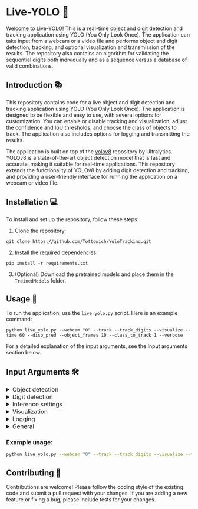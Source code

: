 # Live-YOLO 🚀
Welcome to Live-YOLO! This is a real-time object and digit detection and tracking application using YOLO (You Only Look Once). The application can take input from a webcam or a video file and performs object and digit detection, tracking, and optional visualization and transmission of the results. The repository also contains an algorithm for validating the sequential digits both individually and as a sequence versus a database of valid combinations.

## Introduction 📚
This repository contains code for a live object and digit detection and tracking application using YOLO (You Only Look Once). The application is designed to be flexible and easy to use, with several options for customization. You can enable or disable tracking and visualization, adjust the confidence and IoU thresholds, and choose the class of objects to track. The application also includes options for logging and transmitting the results.

The application is built on top of the [yolov8](https://github.com/ultralytics/ultralytics) repository by Ultralytics. YOLOv8 is a state-of-the-art object detection model that is fast and accurate, making it suitable for real-time applications. This repository extends the functionality of YOLOv8 by adding digit detection and tracking, and providing a user-friendly interface for running the application on a webcam or video file.

## Installation 💻
To install and set up the repository, follow these steps:
1. Clone the repository:
```
git clone https://github.com/Tottowich/YoloTracking.git
```
2. Install the required dependencies:
```
pip install -r requirements.txt
```
3. (Optional) Download the pretrained models and place them in the `TrainedModels` folder.

## Usage 🚀
To run the application, use the `live_yolo.py` script. Here is an example command:
```
python live_yolo.py --webcam "0" --track --track_digits --visualize --time 60 --disp_pred --object_frames 10 --class_to_track 1 --verbose
```
For a detailed explanation of the input arguments, see the Input arguments section below.

## Input Arguments 🛠️
<details style="font-size: 16px;">
<summary> Object detection </summary>
<br>

| Argument | Type | Default | Description | Example |
| --- | --- | --- | --- | --- |
|--weights|str|ROOT/'./TrainedModels/object/object.onnx'|Path to the object detection model's weights.|--weights ./path/to/weights.onnx|
|--data|str|ROOT/"./TrainedModels/Object/data.yaml"|Path to the dataset configuration file.|--data ./path/to/data.yaml|
|--max_det|int|1000|Maximum number of detections per image.|--max_det 500|
|--conf_thres|float|0.6|Confidence threshold for object detection.|--conf_thres 0.5|
|--iou_thres|float|0.1|Intersection over Union (IoU) threshold for NMS.|--iou_thres 0.2|
|--track|action: BooleanOptionalAction||Enable tracking.|--track|
|--imgsz/--img/--img-size|int/list[int]|448|Inference size (height and width) for the input image.|--imgsz 512/--img-size 640 480|

</br>
</details>

<details style="font-size: 16px;">
<summary> Digit detection </summary>
<br>

| Argument | Type | Default | Description | Example |
| --- | --- | --- | --- | --- |
|--track_digits|action: store_true||Enable digit tracking.|--track_digits|
|--digit_frames|int|3|Number of frames to track for digit certainty.|--digit_frames 5|
|--weights_digits|str|"./TrainedModels/digit/digit.onnx"|Path to the model for digit detection.|--weights_digits ./path/to/digit_model.onnx|
|--conf_digits|float|0.3|Confidence threshold for digit detection.|--conf_digits 0.5|
|--iou_digits|float|0.1|IoU threshold for digit detections.|--iou_digits 0.2|
|--ind_thresh|float|0.1|Individual threshold for digit sequences.|--ind_thresh 0.2|
|--seq_thresh|float|0.2|Sequence mean threshold for digit sequences.|--seq_thresh 0.3|
|--out_thresh|float|0.35|Output threshold for sequence mean history.|--out_thresh 0.4|
|--data_digit|str|"./TrainedModels/digit/data.yaml"|Path to the dataset configuration file for digit detection.|--data_digit ./path/to/digit_data.yaml|
|--imgsz_digit|int/list[int]|448|Inference size (height and width) for digit detection.|--imgsz_digit 512/--imgsz_digit 640 480|
|--combination_file|str|"./TrainedModels/data/combinations.txt"|Path to the combination file.||

<br>
</details>

<details style="font-size: 16px;">
<summary> Inference settings </summary>
<br>

| Argument | Type | Default | Description | Example |
| --- | --- | --- | --- | --- |
|--object_frames|int|3|Number of frames to track for object certainty.|--object_frames 5|
|--tracker_thresh|float|0.6|Tracker threshold for object tracking.|--tracker_thresh 0.5|
|--class_to_track|int|1|Class index to track.|--class_to_track 2|
|--augment|action: store_true||Augmented inference.|--augment|
|--agnostic-nms|action: store_true||Class-agnostic NMS.|--agnostic-nms|
|--half|action: store_true||Use FP16 (half-precision) inference.|--half|
|--device|str|'cuda:0'|Which device to run inference on, e.g. mps, cpu, cuda.|--device cuda:0|
|--ckpt|str|None|Path to the pretrained model checkpoint.|--ckpt ./path/to/checkpoint.pth|
|--auto|action: store_true||Auto-size using the model.|--auto|

<br>
</details>

<details style="font-size: 16px;">
<summary> Visualization </summary>
<br>

| Argument | Type | Default | Description | Example |
| --- | --- | --- | --- | --- |
|--visualize|action: BooleanOptionalAction||Enable visualization.|--visualize|
|--wait|action: BooleanOptionalAction|Help: Wait for keypress after each visualization|--wait|
|--prog_bar|action: BooleanOptionalAction||Enable progress bar.|--prog_bar|
|--hide_labels|action: store_true|False|Hide object labels in visualizations.|--hide_labels|
|--hide_conf|action: store_true|False|Hide object confidences in visualizations.|--hide_conf|
|--line_thickness|int|3|Thickness of bounding box lines for visualizations.|--line_thickness 2|

<br>
</details>

<details style="font-size: 16px;">
<summary> Logging </summary>
<br>

| Argument | Type | Default | Description | Example |
| --- | --- | --- | --- | --- |
|--verbose|action: store_true||Print information during execution.|--verbose|
|--save_time_log|action: BooleanOptionalAction||Save time log.|--save_time_log|
|--save_csv|action: BooleanOptionalAction||Save results as CSV.|--save_csv|
|--log_time|action: BooleanOptionalAction||Log time during execution.|--log_time|
|--disp_pred|action: BooleanOptionalAction||Display predictions.|--disp_pred|
|--disp_time|action: BooleanOptionalAction||Display execution time.|--disp_time|
|--log_all|action: BooleanOptionalAction||Log all information.|--log_all|

<br>
</details>

<details style="font-size: 16px;">
<summary> General </summary>
<br>

| Argument | Type | Default | Description | Example |
| --- | --- | --- | --- | --- |
|--ip|str|None|IP address.|--ip 192.168.0.1|
|--port|int|None|Port number.|--port 8080|
|--name_run|str|randomly generated names|Name of the run to save the results.|--name_run my_run|
|--transmit|action: BooleanOptionalAction||Transmit data.|--transmit|
|--webcam|str||Use webcam as input. Which webcam to use.|--webcam "1"|
|--classes|int/list[int]||Filter detections by class index.|--classes 0/--classes 0 2 3|
|--source|str|None|Path to the input source.|--source ./path/to/input.mp4|

<br>
</details>

### Example usage:
```bash
python live_yolo.py --webcam "0" --track --track_digits --visualize --time 60 --disp_pred --object_frames 10 --class_to_track 1 --verbose
```

## Contributing 🤝
Contributions are welcome! Please follow the coding style of the existing code and submit a pull request with your changes. If you are adding a new feature or fixing a bug, please include tests for your changes.

